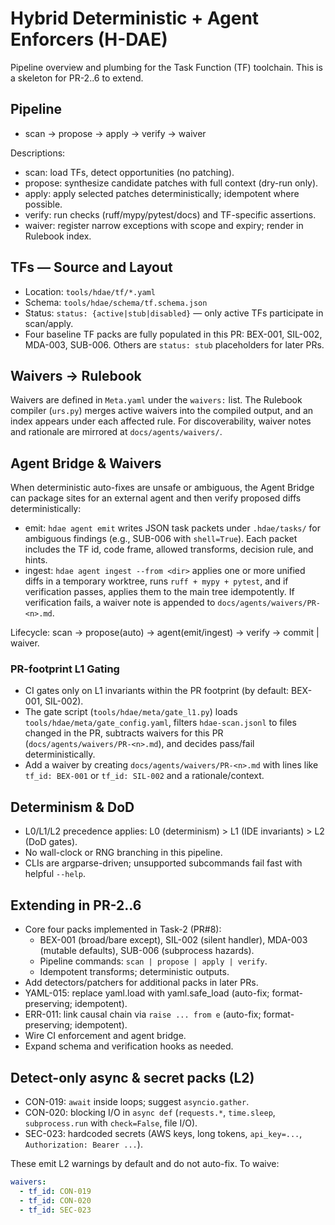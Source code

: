 # Hybrid Deterministic + Agent Enforcers (H-DAE)

Pipeline overview and plumbing for the Task Function (TF) toolchain. This is a skeleton for PR-2..6 to extend.

## Pipeline
- scan → propose → apply → verify → waiver

Descriptions:
- scan: load TFs, detect opportunities (no patching).
- propose: synthesize candidate patches with full context (dry-run only).
- apply: apply selected patches deterministically; idempotent where possible.
- verify: run checks (ruff/mypy/pytest/docs) and TF-specific assertions.
- waiver: register narrow exceptions with scope and expiry; render in Rulebook index.

## TFs — Source and Layout
- Location: `tools/hdae/tf/*.yaml`
- Schema: `tools/hdae/schema/tf.schema.json`
- Status: `status: {active|stub|disabled}` — only active TFs participate in scan/apply.
- Four baseline TF packs are fully populated in this PR: BEX-001, SIL-002, MDA-003, SUB-006. Others are `status: stub` placeholders for later PRs.

## Waivers → Rulebook
Waivers are defined in `Meta.yaml` under the `waivers:` list. The Rulebook compiler (`urs.py`) merges active waivers into the compiled output, and an index appears under each affected rule. For discoverability, waiver notes and rationale are mirrored at `docs/agents/waivers/`.

## Agent Bridge & Waivers
When deterministic auto-fixes are unsafe or ambiguous, the Agent Bridge can package sites for an external agent and then verify proposed diffs deterministically:
- emit: `hdae agent emit` writes JSON task packets under `.hdae/tasks/` for ambiguous findings (e.g., SUB-006 with `shell=True`). Each packet includes the TF id, code frame, allowed transforms, decision rule, and hints.
- ingest: `hdae agent ingest --from <dir>` applies one or more unified diffs in a temporary worktree, runs `ruff + mypy + pytest`, and if verification passes, applies them to the main tree idempotently. If verification fails, a waiver note is appended to `docs/agents/waivers/PR-<n>.md`.

Lifecycle: scan → propose(auto) → agent(emit/ingest) → verify → commit | waiver.

### PR-footprint L1 Gating
- CI gates only on L1 invariants within the PR footprint (by default: BEX-001, SIL-002).
- The gate script (`tools/hdae/meta/gate_l1.py`) loads `tools/hdae/meta/gate_config.yaml`, filters `hdae-scan.jsonl` to files changed in the PR, subtracts waivers for this PR (`docs/agents/waivers/PR-<n>.md`), and decides pass/fail deterministically.
- Add a waiver by creating `docs/agents/waivers/PR-<n>.md` with lines like `tf_id: BEX-001` or `tf_id: SIL-002` and a rationale/context.

## Determinism & DoD
- L0/L1/L2 precedence applies: L0 (determinism) > L1 (IDE invariants) > L2 (DoD gates).
- No wall-clock or RNG branching in this pipeline.
- CLIs are argparse-driven; unsupported subcommands fail fast with helpful `--help`.

## Extending in PR-2..6
- Core four packs implemented in Task-2 (PR#8):
  - BEX-001 (broad/bare except), SIL-002 (silent handler),
    MDA-003 (mutable defaults), SUB-006 (subprocess hazards).
  - Pipeline commands: `scan | propose | apply | verify`.
  - Idempotent transforms; deterministic outputs.
- Add detectors/patchers for additional packs in later PRs.
- YAML-015: replace yaml.load with yaml.safe_load (auto-fix; format-preserving; idempotent).
- ERR-011: link causal chain via `raise ... from e` (auto-fix; format-preserving; idempotent).
- Wire CI enforcement and agent bridge.
- Expand schema and verification hooks as needed.

## Detect-only async & secret packs (L2)
- CON-019: `await` inside loops; suggest `asyncio.gather`.
- CON-020: blocking I/O in `async def` (`requests.*`, `time.sleep`, `subprocess.run` with `check=False`, file I/O).
- SEC-023: hardcoded secrets (AWS keys, long tokens, `api_key=...`, `Authorization: Bearer ...`).

These emit L2 warnings by default and do not auto-fix. To waive:

```yaml
waivers:
  - tf_id: CON-019
  - tf_id: CON-020
  - tf_id: SEC-023
```
